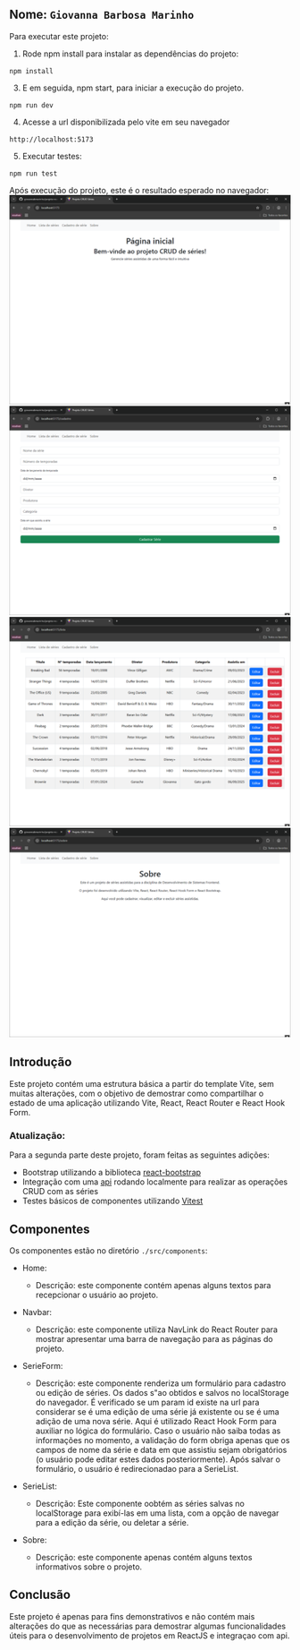## Nome: `Giovanna Barbosa Marinho`

Para executar este projeto:

1. Rode npm install para instalar as dependências do projeto:


```
npm install
```

3. E em seguida, npm start, para iniciar a execução do projeto.

```
npm run dev
```
4. Acesse a url disponibilizada pelo vite em seu navegador

```
http://localhost:5173
```

5. Executar testes:
```
npm run test
```

Após execução do projeto, este é o resultado esperado no navegador:
![Imagem mostrando a tela inicial ao rodar este projeto](./docs/home.png)
![Imagem mostrando a tela de cadastro de séries](./docs/cadastro.png)
![Imagem mostrando a tela de lista de séries](./docs/lista.png)
![Imagem mostrando a tela de sobre](./docs/sobre.png)

## Introdução

Este projeto contém uma estrutura básica a partir do template Vite, sem muitas alterações, com o objetivo de demostrar como compartilhar o estado de uma aplicação utilizando Vite, React, React Router e React Hook Form.

### Atualização:

Para a segunda parte deste projeto, foram feitas as seguintes adições:
- Bootstrap utilizando a biblioteca [react-bootstrap](https://react-bootstrap.netlify.app/)
- Integração com uma [api](https://github.com/adsPucrsOnline/DesenvolvimentoFrontend/tree/main/serieJournal-api) rodando localmente para realizar as operações CRUD com as séries
- Testes básicos de componentes utilizando [Vitest](https://vitest.dev/)

## Componentes

Os componentes estão no diretório `./src/components`:
- Home:
  - Descrição: este componente contém apenas alguns textos para recepcionar o usuário ao projeto.

- Navbar:
  - Descrição: este componente utiliza NavLink do React Router para mostrar apresentar uma barra de navegação para as páginas do projeto.

- SerieForm:
  - Descrição: este componente renderiza um formulário para cadastro ou edição de séries. Os dados s"ao obtidos e salvos no localStorage do navegador. É verificado se um param id existe na url para considerar se é uma edição de uma série já existente ou se é uma adição de uma nova série. Aqui é utilizado React Hook Form para auxiliar no lógica do formulário. Caso o usuário não saiba todas as informações no momento, a validação do form obriga apenas que os campos de nome da série e data em que assistiu sejam obrigatórios (o usuário pode editar estes dados posteriormente). Após salvar o formulário, o usuário é redirecionadao para a SerieList.

- SerieList:
  - Descrição: Este componente oobtém as séries salvas no localStorage para exibí-las em uma lista, com a opção de navegar para a edição da série, ou deletar a série.

- Sobre:
  - Descrição: este componente apenas contém alguns textos informativos sobre o projeto.

## Conclusão

Este projeto é apenas para fins demonstrativos e não contém mais alterações do que as necessárias para demostrar algumas funcionalidades úteis para o desenvolvimento de projetos em ReactJS e integraçao com api.